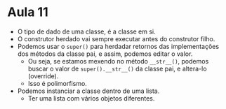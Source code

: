 # Aula 11

* O tipo de dado de uma classe, é a classe em si.
* O construtor herdado vai sempre executar antes do construtor filho.
* Podemos usar o `super()` para herdadar retornos das implementações dos métodos da classe pai, e assim, podemos editar o valor. 
  * Ou seja, se estamos mexendo no método `__str__()`, podemos buscar o valor de `super().__str__()` da classe pai, e altera-lo (override).
  * Isso é polimorfismo.
* Podemos instanciar a classe dentro de uma lista.
  * Ter uma lista com vários objetos diferentes.